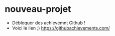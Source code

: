 # nouveau-projet
- Débloquer des achievemnt Github !
- Voici le lien ;)
https://githubachievements.com/
